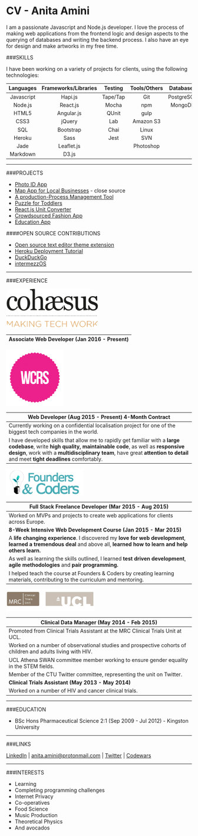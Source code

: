 # CV - Anita Amini 
<!--![](https://github.com/Neats29/CV/blob/master/experience/inkedin.svg) -->
<!-- ![](https://github.com/Neats29/CV/blob/master/experience/mail.svg) ![](https://github.com/Neats29/CV/blob/master/experience/twitter.svg)-->

I am a passionate Javascript and Node.js developer. I love the process of making web applications from the frontend logic and design aspects to the querying of databases and writing the backend process. I also have an eye for design and make artworks in my free time.

###SKILLS

I have been working on a variety of projects for clients, using the following technologies:

| Languages | Frameworks/Libraries | Testing   | Tools/Others | Databases |
|:---------:|:--------------------:|:---------:|:------------:|:---------:|
| Javascript| Hapi.js              | Tape/Tap  | Git          | PostgreSQL|
| Node.js   | React.js             | Mocha     | npm          | MongoDB   |
| HTML5     | Angular.js           | QUnit     | gulp         | |
| CSS3      | jQuery               | Lab       | Amazon S3    | |
| SQL       | Bootstrap            | Chai      | Linux        | |
| Heroku    | Sass                 | Jest      | SVN          | |
| Jade      | Leaflet.js           |           |  Photoshop   | |
| Markdown  | D3.js                |           |             | |


---
###PROJECTS

- [Photo ID App](projects/photoId.md)
- [Map App for Local Businesses](projects/map.md) - close source
- [A production-Process Management Tool](projects/productivity.md)
- [Puzzle for Toddlers](projects/puzzle.md)
- [React.js Unit Converter](http://neats29.github.io/React-Unit-Converter/pub/)
- [Crowdsourced Fashion App](http://crowdsourced-fashion.herokuapp.com/)
- [Education App](http://pajoa.herokuapp.com/)

####OPEN SOURCE CONTRIBUTIONS
- [Open source text editor theme extension](https://github.com/Neats29/Brackets-Midnight-Blue-Theme)
- [Heroku Deployment Tutorial ](https://github.com/Neats29/Learn-Heroku)
- [DuckDuckGo](https://github.com/duckduckgo/zeroclickinfo-goodies)
- [intermezzOS](https://github.com/intermezzOS/book)


---

###EXPERIENCE

<!--![cohaesus](https://cloud.githubusercontent.com/assets/9632022/12145208/d4392aca-b484-11e5-92a2-721c3db7ff01.jpg)-->


<img style="border-radius:20px;" src="https://github.com/Neats29/CV/blob/master/experience/cohaesus.png" width="250">

|  Associate Web Developer (Jan 2016 - Present)  |  
|------------------------------------------------|


<img src="https://github.com/Neats29/CV/blob/master/experience/wcrs.png" width="155">

|  Web Developer (Aug 2015 - Present) 4-Month Contract  |  
|-------------------------------------------------------|
| Currently working on a confidential localisation project for one of the biggest tech companies in the world.|
| I have developed skills that allow me to rapidly get familiar with a __large codebase__, write __high quality, maintainable code__, as well as __responsive design__, work with a __multidisciplinary team__, have great __attention to detail__ and meet __tight deadlines__ comfortably.|


<img src="https://github.com/Neats29/CV/blob/master/experience/fac.png" width="210">

| Full Stack Freelance Developer (Mar 2015 - Aug 2015)  |  
|-------------------------------------------------------|
| Worked on MVPs and projects to create web applications for clients across Europe. |
| __8-Week Intensive Web Development Course (Jan 2015 - Mar 2015)__ |
|A __life changing experience__. I discovered my __love for web development__, __learned a tremendous deal__ and above all, __learned how to learn and help others learn.__|
| As well as learning the skills outlined, I learned __test driven development__, __agile methodologies__ and __pair programming.__|
| I helped teach the course at Founders & Coders by creating learning materials, contributing to the curriculum and mentoring.|


<img src="https://github.com/Neats29/CV/blob/master/experience/mrc.png" width="240">

| Clinical Data Manager (May 2014 - Feb 2015)  |  
|----------------------------------------------|
| Promoted from Clinical Trials Assistant at the MRC Clinical Trials Unit at UCL. |
| Worked on a number of observational studies and prospective cohorts of children and adults living with HIV. |
| UCL Athena SWAN committee member working to ensure gender equality in the STEM fields. |
| Member of the CTU Twitter committee, representing the unit on Twitter. |
| __Clinical Trials Assistant (May 2013 - May 2014)__ |
| Worked on a number of HIV and cancer clinical trials. |

--- 


###EDUCATION
- BSc Hons Pharmaceutical Science 2:1  (Sep 2009 - Jul 2012) - Kingston University

---
###LINKS

[LinkedIn](https://uk.linkedin.com/in/anitaamini) | [anita.amini@protonmail.com](mailto:anita.amini@protonmail.com) |
[Twitter](https://twitter.com/neats29) | [Codewars](http://www.codewars.com/users/Neats29)

---
###INTERESTS
* Learning
* Completing programming challenges
* Internet Privacy
* Co-operatives
* Food Science
* Music Production
* Theoretical Physics
* And avocados

